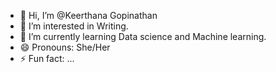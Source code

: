 - 👋 Hi, I’m @Keerthana Gopinathan
- 👀 I’m interested in Writing.
- 🌱 I’m currently learning Data science and Machine learning.
- 😄 Pronouns: She/Her
- ⚡ Fun fact: ...

<!---
Keet-ana/Keet-ana is a ✨ special ✨ repository because its `README.md` (this file) appears on your GitHub profile.
You can click the Preview link to take a look at your changes.
--->
